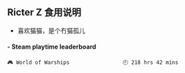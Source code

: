 ## Ricter Z 食用说明
- 喜欢猫猫，是个冇猫孤儿

<!-- steam-box start -->
#### - Steam playtime leaderboard
```text
🎮 World of Warships                 🕘 218 hrs 42 mins
```
<!-- Powered by https://github.com/YouEclipse/steam-box . -->
<!-- steam-box end -->
